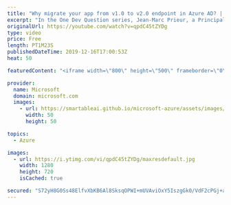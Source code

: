 ```yaml
---
title: "Why migrate your app from v1.0 to v2.0 endpoint in Azure AD? | One Dev Question: Jean-Marc Prieur"
excerpt: "In the One Dev Question series, Jean-Marc Prieur, a Principal Program Manager working on the Microsoft identity platform, explains endpoints and the advantages of using the v2.0 endpoint over the v1.0 endpoint.  Get more information at: https://docs.microsoft.com/azure/active-directory/develop/ Create"
originalUrl: https://youtube.com/watch?v=qpdC45tZYDg
type: video
price: Free
length: PT1M23S
publishedDateTime: 2019-12-16T17:00:53Z
heat: 50

featuredContent: "<iframe width=\"800\" height=\"500\" frameborder=\"0\" src=\"https://www.youtube.com/embed/qpdC45tZYDg\" allow=\"accelerometer; autoplay; encrypted-media; gyroscope; picture-in-picture\" allowfullscreen></iframe>"

provider:
  name: Microsoft
  domain: microsoft.com
  images:
    - url: https://smartableai.github.io/microsoft-azure/assets/images/organizations/microsoft.com-50x50.jpg
      width: 50
      height: 50

topics:
  - Azure

images:
  - url: https://i.ytimg.com/vi/qpdC45tZYDg/maxresdefault.jpg
    width: 1280
    height: 720
    isCached: true

secured: "S72yH8G0Ss48ElfvXbKB6Al8SksqOPWI+mUVAviOxY5IszgGk0/VdF2cPGj+a1JboyORmj7efqXjJSWRpLnrLXrfKEBqzKy5TtbJFQz/AxOXoDRRaDoK0q4jYc3bmJ0JPMoHgLRym//55Et3ykMfgM3DD12WwC5AGddq7zpdy/HaCm6Ct8qdKN0IXE+l0DdeqLGaTa7oNFj6F0h5xa+AuqMiv+RBT++FqVLsB/yndp4wnPCsfldOqW37jsWa9/QLvQNegEm0coy+d0Wu3SU5LZtLuR26V+XxSJD6OVPus2GqzlIPLF34I91z9fcEJKViPoLoabe1MCV+JKzo0Jd96K3sXelmzbg3vXT7lWXlY+5YWic1HDWre8nn50VHFzdooTsHEi5uG6ZyjgDLMP2EWSRPhZJokCnrfkWtl/Q7MNk=;ROvQMvvcWHisBxZR6fVdXA=="
---
```


